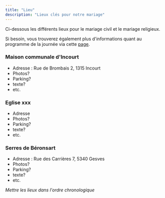 ```yaml
---
title: "Lieu"
description: "Lieux clés pour notre mariage"
---
```


Ci-dessous les différents lieux pour le mariage civil et le mariage religieux.

Si besoin, vous trouverez également plus d'informations quant au programme de la journée via cette [page](/programme/).

### Maison communale d'Incourt

- Adresse : Rue de Brombais 2, 1315 Incourt
- Photos?
- Parking?
- texte?
- etc.

### Eglise xxx

- Adresse
- Photos?
- Parking?
- texte?
- etc.

### Serres de Béronsart

- Adresse : Rue des Carrières 7, 5340 Gesves
- Photos?
- Parking?
- texte?
- etc.

*Mettre les lieux dans l'ordre chronologique*


